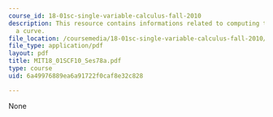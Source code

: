 ```yaml
---
course_id: 18-01sc-single-variable-calculus-fall-2010
description: This resource contains informations related to computing the length of
  a curve.
file_location: /coursemedia/18-01sc-single-variable-calculus-fall-2010/6a49976889ea6a91722f0caf8e32c828_MIT18_01SCF10_Ses78a.pdf
file_type: application/pdf
layout: pdf
title: MIT18_01SCF10_Ses78a.pdf
type: course
uid: 6a49976889ea6a91722f0caf8e32c828

---
```

None